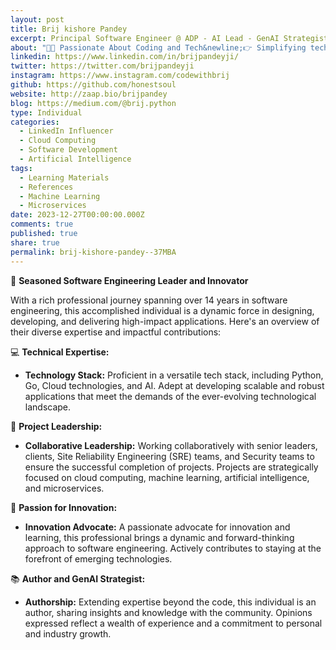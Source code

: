 ```yaml
---
layout: post
title: Brij kishore Pandey
excerpt: Principal Software Engineer @ ADP - AI Lead - GenAI Strategist - Architect - Author&newline;&newline;Talks about &hash;aws, &hash;python, &hash;dataengineering, &hash;machinelearning, and &hash;softwareengineering
about: "🧑‍💻 Passionate About Coding and Tech&newline;👉 Simplifying tech world for you."
linkedin: https://www.linkedin.com/in/brijpandeyji/
twitter: https://twitter.com/brijpandeyji
instagram: https://www.instagram.com/codewithbrij
github: https://github.com/honestsoul
website: http://zaap.bio/brijpandey
blog: https://medium.com/@brij.python
type: Individual
categories:
  - LinkedIn Influencer
  - Cloud Computing
  - Software Development
  - Artificial Intelligence
tags:
  - Learning Materials
  - References
  - Machine Learning
  - Microservices
date: 2023-12-27T00:00:00.000Z
comments: true
published: true
share: true
permalink: brij-kishore-pandey--37MBA
---
```

🚀 **Seasoned Software Engineering Leader and Innovator**

With a rich professional journey spanning over 14 years in software engineering, this accomplished individual is a dynamic force in designing, developing, and delivering high-impact applications. Here's an overview of their diverse expertise and impactful contributions:

💻 **Technical Expertise:**
- **Technology Stack:** Proficient in a versatile tech stack, including Python, Go, Cloud technologies, and AI. Adept at developing scalable and robust applications that meet the demands of the ever-evolving technological landscape.

🔧 **Project Leadership:**
- **Collaborative Leadership:** Working collaboratively with senior leaders, clients, Site Reliability Engineering (SRE) teams, and Security teams to ensure the successful completion of projects. Projects are strategically focused on cloud computing, machine learning, artificial intelligence, and microservices.

🚀 **Passion for Innovation:**
- **Innovation Advocate:** A passionate advocate for innovation and learning, this professional brings a dynamic and forward-thinking approach to software engineering. Actively contributes to staying at the forefront of emerging technologies.

📚 **Author and GenAI Strategist:**
- **Authorship:** Extending expertise beyond the code, this individual is an author, sharing insights and knowledge with the community. Opinions expressed reflect a wealth of experience and a commitment to personal and industry growth.
